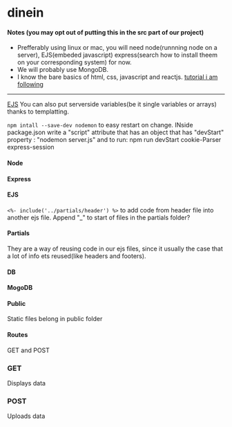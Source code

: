 # dinein

#### Notes (you may opt out of putting this in the src part of our project)
- Prefferably using linux or mac, you will need node(runnning node on a server), EJS(embeded javascript) express(search how to install theem on your corresponding system) for now.
- We will probably use MongoDB.
- I know the bare basics of html, css, javascript and reactjs. [tutorial i am following](https://www.freecodecamp.org/news/develop-deploy-first-fullstack-web-app/#developingyourfirstnodejswebapp)
------------------------------------
[EJS](https://ejs.co/#install)
You can also put serverside variables(be it single variables or arrays) thanks to templatting.

`npm intall --save-dev nodemon` to easy restart on change. INside package.json write a "script" attribute that has an object that has "devStart" property : "nodemon server.js" and to run: npm run devStart
cookie-Parser
express-session


#### Node
#### Express
#### EJS
`<%- include('../partials/header') %>` to add code from header file into another ejs file. 
Append "_" to start of files in the partials folder?

#### Partials
They are a way of reusing code in our ejs files, since it usually the case that a lot of info ets reused(like headers and footers).
#### DB
#### MogoDB
#### Public
Static files belong in public folder
#### Routes 
GET and POST
### GET
Displays data
### POST
Uploads data